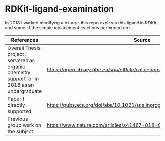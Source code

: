 # RDKit-ligand-examination
In 2018 I worked modifying a tri-aryl, this repo explores this ligand in RDKit, and some of the simple replacement reactions performed on it.




References | Source
---|---
Overall Thesis project I servered as organic chemistry support for in 2018 as an undergraduate | https://open.library.ubc.ca/soa/cIRcle/collections/ubctheses/24/items/1.0436924
Paper I directly supported | https://pubs.acs.org/doi/abs/10.1021/acs.inorgchem.0c02251
Previous group work on the subject | https://www.nature.com/articles/s41467-018-07263-1
